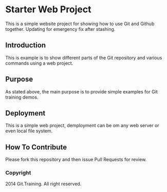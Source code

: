 # Starter Web Project

This is a simple website project for
showing how to use Git and Github together. Updating for emergency fix after stashing. 

## Introduction

This is example is to show different parts
of the Git repository and various commands
using a web project.

## Purpose

As stated above, the main purpose is to
provide simple examples for Git training 
demos.

## Deployment

This is a simple web project, demployment
can be om any web server or even local
file system.

## How To Contribute

Please fork this repository and then issue Pull Requests for
review.

### Copyright

2014 Git.Training. All right reserved.